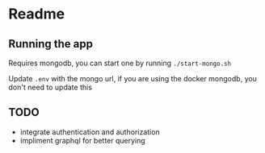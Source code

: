 # Readme

## Running the app
Requires mongodb, you can start one by running `./start-mongo.sh`

Update `.env` with the mongo url, if you are using the 
docker mongodb, you don't need to update this


## TODO
- integrate authentication and authorization
- impliment graphql for better querying